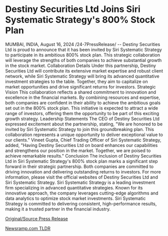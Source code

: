 # Destiny Securities Ltd Joins Siri Systematic Strategy's 800% Stock Plan

MUMBAI, INDIA, August 16, 2024 /24-7PressRelease/ -- Destiny Securities Ltd is proud to announce that it has been invited by Siri Systematic Strategy to participate in its ambitious 800% stock plan. This strategic collaboration will leverage the strengths of both companies to achieve substantial growth in the stock market.  Collaboration Details Under this partnership, Destiny Securities Ltd will contribute its extensive market expertise and robust client network, while Siri Systematic Strategy will bring its advanced quantitative investment strategies to the table. Together, they aim to capitalize on market opportunities and drive significant returns for investors.  Strategic Vision This collaboration reflects a shared commitment to innovation and excellence in the financial markets. By combining resources and expertise, both companies are confident in their ability to achieve the ambitious goals set out in the 800% stock plan. This initiative is expected to attract a wide range of investors, offering them the opportunity to be part of this exciting growth strategy.  Leadership Statements The CEO of Destiny Securities Ltd expressed excitement about the partnership, stating, "We are honored to be invited by Siri Systematic Strategy to join this groundbreaking plan. This collaboration represents a unique opportunity to deliver exceptional value to our clients." Vineet Gupta, Chief Trading Officer of Siri Systematic Strategy, added, "Having Destiny Securities Ltd on board enhances our capabilities and strengthens our position in the market. Together, we are poised to achieve remarkable results."  Conclusion The inclusion of Destiny Securities Ltd in Siri Systematic Strategy's 800% stock plan marks a significant step forward in their strategic partnership. Both companies are committed to driving innovation and delivering outstanding returns to investors.  For more information, please visit the official websites of Destiny Securities Ltd and Siri Systematic Strategy.  Siri Systematic Strategy is a leading investment firm specializing in advanced quantitative strategies. Known for its innovative approach, the company leverages cutting-edge algorithms and data analytics to optimize stock market investments. Siri Systematic Strategy is committed to delivering consistent, high-performance results, making it a trusted partner in the financial industry. 

[Original/Source Press Release](https://www.24-7pressrelease.com/press-release/513496/destiny-securities-ltd-joins-siri-systematic-strategys-800-stock-plan) 

[Newsramp.com TLDR](https://newsramp.com/None) 